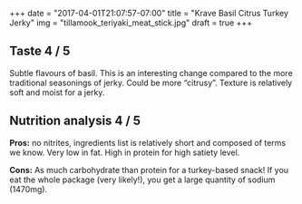 +++
date = "2017-04-01T21:07:57-07:00"
title = "Krave Basil Citrus Turkey Jerky"
img = "tillamook_teriyaki_meat_stick.jpg"
draft = true
+++


## Taste <span class="badge">4 / 5</span>

Subtle flavours of basil. This is an interesting change compared to the more traditional seasonings of jerky. Could be more “citrusy”. Texture is relatively soft and moist for a jerky.

## Nutrition analysis <span class="badge">4 / 5</span>

**Pros:** no nitrites, ingredients list is relatively short and composed of terms we know. Very low in fat. High in protein for high satiety level.
 
**Cons:** As much carbohydrate than protein for a turkey-based snack! If you eat the whole package (very likely!), you get a large quantity of sodium (1470mg). 